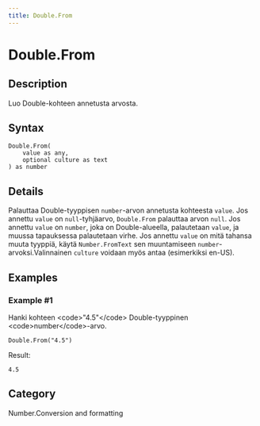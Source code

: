 ```yaml
---
title: Double.From
---
```


# Double.From


## Description

Luo Double-kohteen annetusta arvosta.


## Syntax

```powerquery
Double.From(
    value as any,
    optional culture as text
) as number
```


## Details

Palauttaa Double-tyyppisen <code>number</code>-arvon annetusta kohteesta <code>value</code>. Jos annettu <code>value</code> on <code>null</code>-tyhjäarvo, <code>Double.From</code> palauttaa arvon <code>null</code>. Jos annettu <code>value</code> on <code>number</code>, joka on Double-alueella, palautetaan <code>value</code>, ja muussa tapauksessa palautetaan virhe. Jos annettu <code>value</code> on mitä tahansa muuta tyyppiä, käytä <code>Number.FromText</code> sen muuntamiseen <code>number</code>-arvoksi.Valinnainen <code>culture</code> voidaan myös antaa (esimerkiksi en-US).


## Examples

### Example #1 
Hanki kohteen &lt;code&gt;&#34;4.5&#34;&lt;/code&gt; Double-tyyppinen &lt;code&gt;number&lt;/code&gt;-arvo.
```powerquery
Double.From("4.5")
```

Result: 
```powerquery
4.5
```




## Category
Number.Conversion and formatting
